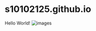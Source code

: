 # s10102125.github.io
Hello World!
![images](https://github.com/user-attachments/assets/5212cf40-290e-4e2d-ae95-dba11dc50045)
